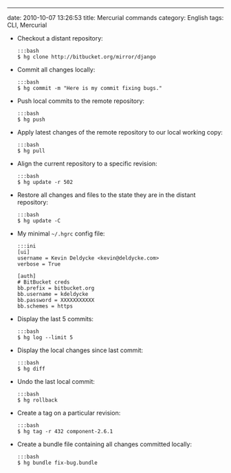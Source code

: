 ---
date: 2010-10-07 13:26:53
title: Mercurial commands
category: English
tags: CLI, Mercurial

  * Checkout a distant repository:

        :::bash
        $ hg clone http://bitbucket.org/mirror/django

  * Commit all changes locally:

        :::bash
        $ hg commit -m "Here is my commit fixing bugs."

  * Push local commits to the remote repository:

        :::bash
        $ hg push

  * Apply latest changes of the remote repository to our local working copy:

        :::bash
        $ hg pull

  * Align the current repository to a specific revision:

        :::bash
        $ hg update -r 502

  * Restore all changes and files to the state they are in the distant repository:

        :::bash
        $ hg update -C

  * My minimal `~/.hgrc` config file:

        :::ini
        [ui]
        username = Kevin Deldycke <kevin@deldycke.com>
        verbose = True

        [auth]
        # BitBucket creds
        bb.prefix = bitbucket.org
        bb.username = kdeldycke
        bb.password = XXXXXXXXXXX
        bb.schemes = https

  * Display the last 5 commits:

        :::bash
        $ hg log --limit 5

  * Display the local changes since last commit:

        :::bash
        $ hg diff

  * Undo the last local commit:

        :::bash
        $ hg rollback

  * Create a tag on a particular revision:

        :::bash
        $ hg tag -r 432 component-2.6.1

  * Create a bundle file containing all changes committed locally:

        :::bash
        $ hg bundle fix-bug.bundle

